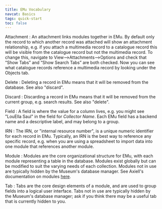```yaml
---
title: EMu Vocabulary
navcat: Basics
tags: quick-start
toc: false
---
```

Attachment
: An attachment links modules together in EMu. By default only the record to which another record was attached will show an attachment relationship, e.g. if you attach a multimedia record to a catalogue record this will be visible from the catalogue record but not the multimedia record. To change this, navigate to View-->Attachments-->Options and check that “Show Tabs” and “Show Search Tabs” are both checked. Now you can see what catalogue records reference a multimedia record by looking under the Objects tab.

Delete
: Deleting a record in EMu means that it will be removed from the database. See also "discard".

Discard
: Discarding a record in EMu means that it will be removed from the current group, e.g. search results. See also "delete".

Field
: A field is where the value for a column lives, e.g. you might see "LouElla Saul" in the field for *Collector Name*. Each EMu field has a backend name and a descriptive label, and may belong to a group.

IRN
: The IRN, or "internal resource number", is a unique numeric identifier for each record in EMu. Typically, an IRN is the best way to reference any specific record, e.g. when you are using a spreadsheet to import data into one module that references another module.

Module
: Modules are the core organizational structure for EMu, with each module representing a table in the database. Modules exist globally but can be modified to suit the varying needs of each collection. Modules not in use are typically hidden by the Museum's database manager. See Axiell's documentation on modules [here](http://help.emu.axiell.com/latest/en/Topics/Common/Modules%20section.htm).

Tab
: Tabs are the core design elements of a module, and are used to group fields into a logical user interface. Tabs not in use are typically hidden by the Museum's database manager; ask if you think there may be a useful tab that is currently hidden to you.
